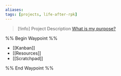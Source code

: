 ```yaml
---
aliases: 
tags: [projects, life-after-rpk]
---
```


> [!info] Project Description
> [What is my purpose?](https://youtu.be/X7HmltUWXgs)

%% Begin Waypoint %%
- [[Kanban]]
- [[Resources]]
- [[Scratchpad]]

%% End Waypoint %%


